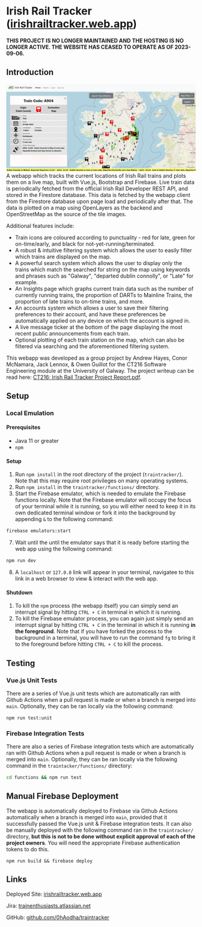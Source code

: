 # Irish Rail Tracker ([irishrailtracker.web.app](https://irishrailtracker.web.app/))
**THIS PROJECT IS NO LONGER MAINTAINED AND THE HOSTING IS NO LONGER ACTIVE. THE WEBSITE HAS CEASED TO OPERATE AS OF 2023-09-06.**
## Introduction
![screenshot](./screenshot.png)
A  webapp which tracks the current locations of Irish Rail trains and plots them on a live map, built with Vue.js, Bootstrap and Firebase. 
Live train data is periodically fetched from the official Irish Rail Developer REST API, and stored in the Firestore database. This data is fetched by the webapp client from the Firestore database upon page load and periodically after that. The data is plotted on a map using OpenLayers as the backend and OpenStreetMap as the source of the tile images. 

Additional features include:
- Train icons are coloured according to punctuality - red for late, green for on-time/early, and black for not-yet-running/terminated.
- A robust & intuitive filtering system which allows the user to easily filter which trains are displayed on the map.
- A powerful search system which allows the user to display only the trains which match the searched for string on the map using keywords and phrases such as "Galway", "departed dublin connolly", or "Late" for example. 
- An Insights page which graphs current train data such as the number of currently running trains, the proportion of DARTs to Mainline Trains, the proportion of late trains to on-time trains, and more.
- An accounts system which allows a user to save their filtering preferences to their account, and have these preferences be automatically applied on any device on which the account is signed in.
- A live message ticker at the bottom of the page displaying the most recent public announcements from each train.
- Optional plotting of each train station on the map, which can also be filtered via searching and the aforementioned filtering system.

This webapp was developed as a group project by Andrew Hayes, Conor McNamara, Jack Lennox, & Owen Guillot for the CT216 Software Engineering module at the University of Galway. The project writeup can be read here: [CT216: Irish Rail Tracker Project Report.pdf](./CT216:%20Irish%20Rail%20Tracker%20Project%20Report.pdf).

## Setup
### Local Emulation
#### Prerequisites
- Java 11 or greater
- `npm`

#### Setup
1. Run `npm install` in the root directory of the project (`traintracker/`). Note that this may require root privileges on many operating systems. 
2. Run `npm install` in the `traintracker/functions/` directory. 
4. Start the Firebase emulator, which is needed to emulate the Firebase functions locally. Note that the Firebase emulator will occupy the focus of your terminal while it is running, so you will either need to keep it in its own dedicated terminal window or fork it into the background by appending `&` to the following command:
```bash
firebase emulators:start
```  
7. Wait until the until the emulator says that it is ready before starting the web app using the following command:
```bash
npm run dev
```
8. A `localhost` or `127.0.0` link will appear in your terminal, navigatee to this link in a web browser to view & interact with the web app.  

#### Shutdown
1. To kill the `npm` process (the webapp itself) you can simply send an interrupt signal by hitting `CTRL + C` in terminal in which it is running. 
2. To kill the Firebase emulator process, you can again just simply send an interrupt signal by hitting `CTRL + C` in the terminal in which it is running **in the foreground**. Note that if you have forked the process to the background in a terminal, you will have to run the command `fg` to bring it to the foreground before hitting `CTRL + C` to kill the process.

## Testing
### Vue.js Unit Tests
There are a series of Vue.js unit tests which are automatically ran with Github Actions when a pull request is made or when a branch is merged into `main`. Optionally, they can be ran locally via the following command:
```bash
npm run test:unit
```

### Firebase Integration Tests
There are also a series of Firebase integration tests which are automatically ran with Github Actions when a pull request is made or when a branch is merged into `main`. Optionally, they can be ran locally via the following command in the `traintacker/functions/` directory:
```bash
cd functions && npm run test
```


## Manual Firebase Deployment
The webapp is automatically deployed to Firebase via Github Actions automatically when a branch is merged into `main`, provided that it successfully passed the Vue.js unit & Firebase integration tests. It can also be manually deployed with the following command ran in the `traintracker/` directory, **but this is not to be done without explicit approval of each of the project owners**. You will need the appropriate Firebase authentication tokens to do this.
```shell
npm run build && firebase deploy
```

## Links
Deployed Site: [irishrailtracker.web.app](https://irishrailtracker.web.app/) 

Jira: [trainenthusiasts.atlassian.net](https://trainenthusiasts.atlassian.net/jira/software/projects/TE/boards/1)

GitHub: [github.com/0hAodha/traintracker](https://github.com/0hAodha/traintracker)
